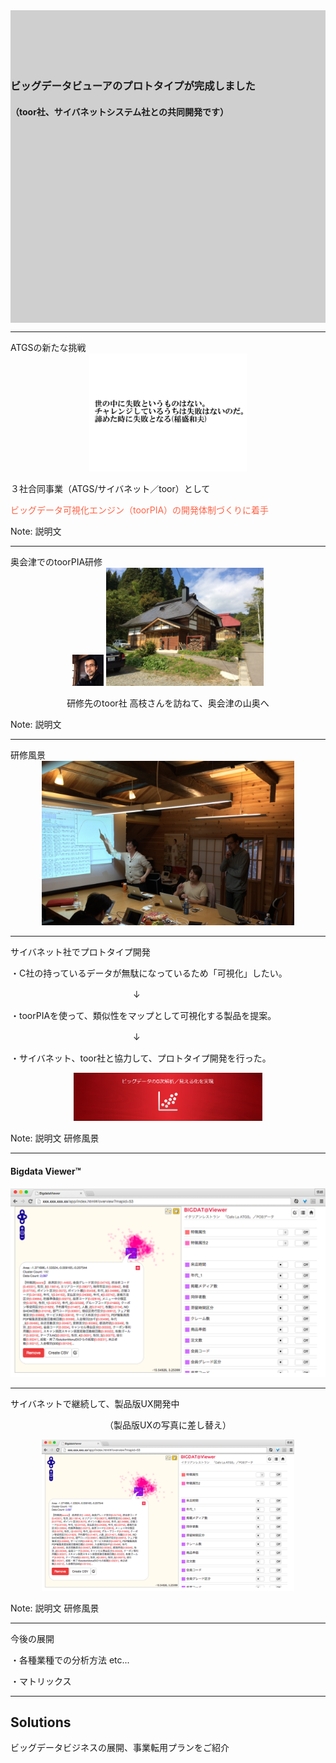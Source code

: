 
<div style="virtical-align:middle;height:500px;background-size:100%;background-image:url('images/tree-universe.jpg');
">
<div style="width:100%;height:100%;background-color: rgba(100, 100, 100, 0.3);">
<br>
<br>
<br>
<br>
<br>
<div class="shadow"><h3>ビッグデータビューアのプロトタイプが完成しました</h3></div>
<h4>（toor社、サイバネットシステム社との共同開発です）</h4>
</div>
</div>

---

<div class="title">ATGSの新たな挑戦</div>

<div style="text-align:center;">
<img style="width:50%;height:auto;" src="images/meigen.jpg"/>
</div>

<div style="text-align:left;">
<p>３社合同事業（ATGS/サイバネット／toor）として</p>
<p style="color:Tomato;">ビッグデータ可視化エンジン（toorPIA）の開発体制づくりに着手</p>
</div>



Note: 説明文


---

<div class="title">奥会津でのtoorPIA研修</div>

<div style="text-align:center;">
<img style="width:10%;height:auto;" src="images/toor-takaeda.jpg">
<img style="width:50%;height:auto;" src="images/20141010-toor.jpg">
</div>

<div style="text-align:center;">
<p>研修先のtoor社 高枝さんを訪ねて、奥会津の山奥へ</p>
</div>

Note: 説明文


---

<div class="title">研修風景</div>

<div style="text-align:center;">
<img style="width:80%;height:auto;" src="images/20141012-kensyu.jpg">
</div>

---

<div class="title">サイバネット社でプロトタイプ開発</div>

<div style="text-align:left;">

<div style="text-align:left;">
<p>・C社の持っているデータが無駄になっているため「可視化」したい。</p>
<p>　　　　　　　　　　　　　　↓</p>
<p>・toorPIAを使って、類似性をマップとして可視化する製品を提案。</p>
<p>　　　　　　　　　　　　　　↓</p>
<p>・サイバネット、toor社と協力して、プロトタイプ開発を行った。</p>

</div>

<div style="text-align:center;">
<img style="width:60%;height:auto;" src="images/toorpia_image.jpg">
</div>


Note: 説明文
研修風景

---

#### Bigdata Viewer™

![](images/bigdata-viewer-image.png)


---

<div class="title">サイバネットで継続して、製品版UX開発中</div>

<div style="text-align:center;">
<p>（製品版UXの写真に差し替え）</p>
<img style="width:80%;height:auto;" src="images/bigdata-viewer-image.png">
</div>


Note: 説明文
研修風景


---

<div class="title">今後の展開</div>

<div style="text-align:left;">
<p>・各種業種での分析方法 etc...</p>
<p>・マトリックス</p>
</div>


---

## Solutions

ビッグデータビジネスの展開、事業転用プランをご紹介
